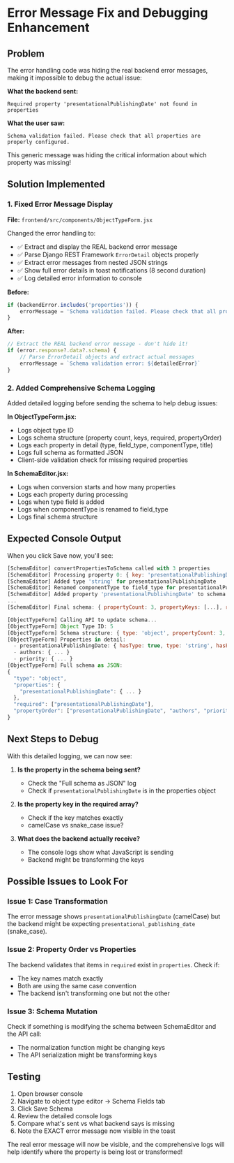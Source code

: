 # Error Message Fix and Debugging Enhancement

## Problem

The error handling code was hiding the real backend error messages, making it impossible to debug the actual issue:

**What the backend sent:**
```
Required property 'presentationalPublishingDate' not found in properties
```

**What the user saw:**
```
Schema validation failed. Please check that all properties are properly configured.
```

This generic message was hiding the critical information about which property was missing!

## Solution Implemented

### 1. Fixed Error Message Display

**File:** `frontend/src/components/ObjectTypeForm.jsx`

Changed the error handling to:
- ✅ Extract and display the REAL backend error message
- ✅ Parse Django REST Framework `ErrorDetail` objects properly
- ✅ Extract error messages from nested JSON strings
- ✅ Show full error details in toast notifications (8 second duration)
- ✅ Log detailed error information to console

**Before:**
```javascript
if (backendError.includes('properties')) {
    errorMessage = 'Schema validation failed. Please check that all properties are properly configured.'
}
```

**After:**
```javascript
// Extract the REAL backend error message - don't hide it!
if (error.response?.data?.schema) {
    // Parse ErrorDetail objects and extract actual messages
    errorMessage = `Schema validation error: ${detailedError}`
}
```

### 2. Added Comprehensive Schema Logging

Added detailed logging before sending the schema to help debug issues:

**In ObjectTypeForm.jsx:**
- Logs object type ID
- Logs schema structure (property count, keys, required, propertyOrder)
- Logs each property in detail (type, field_type, componentType, title)
- Logs full schema as formatted JSON
- Client-side validation check for missing required properties

**In SchemaEditor.jsx:**
- Logs when conversion starts and how many properties
- Logs each property during processing
- Logs when type field is added
- Logs when componentType is renamed to field_type
- Logs final schema structure

## Expected Console Output

When you click Save now, you'll see:

```javascript
[SchemaEditor] convertPropertiesToSchema called with 3 properties
[SchemaEditor] Processing property 0: { key: 'presentationalPublishingDate', required: true, ... }
[SchemaEditor] Added type 'string' for presentationalPublishingDate
[SchemaEditor] Renamed componentType to field_type for presentationalPublishingDate
[SchemaEditor] Added property 'presentationalPublishingDate' to schema. Required: true
...
[SchemaEditor] Final schema: { propertyCount: 3, propertyKeys: [...], required: [...] }

[ObjectTypeForm] Calling API to update schema...
[ObjectTypeForm] Object Type ID: 5
[ObjectTypeForm] Schema structure: { type: 'object', propertyCount: 3, ... }
[ObjectTypeForm] Properties in detail:
  - presentationalPublishingDate: { hasType: true, type: 'string', hasFieldType: true, field_type: 'datetime', ... }
  - authors: { ... }
  - priority: { ... }
[ObjectTypeForm] Full schema as JSON:
{
  "type": "object",
  "properties": {
    "presentationalPublishingDate": { ... }
  },
  "required": ["presentationalPublishingDate"],
  "propertyOrder": ["presentationalPublishingDate", "authors", "priority"]
}
```

## Next Steps to Debug

With this detailed logging, we can now see:

1. **Is the property in the schema being sent?**
   - Check the "Full schema as JSON" log
   - Check if `presentationalPublishingDate` is in the properties object

2. **Is the property key in the required array?**
   - Check if the key matches exactly
   - camelCase vs snake_case issue?

3. **What does the backend actually receive?**
   - The console logs show what JavaScript is sending
   - Backend might be transforming the keys

## Possible Issues to Look For

### Issue 1: Case Transformation
The error message shows `presentationalPublishingDate` (camelCase) but the backend might be expecting `presentational_publishing_date` (snake_case).

### Issue 2: Property Order vs Properties
The backend validates that items in `required` exist in `properties`. Check if:
- The key names match exactly
- Both are using the same case convention
- The backend isn't transforming one but not the other

### Issue 3: Schema Mutation
Check if something is modifying the schema between SchemaEditor and the API call:
- The normalization function might be changing keys
- The API serialization might be transforming keys

## Testing

1. Open browser console
2. Navigate to object type editor → Schema Fields tab
3. Click Save Schema
4. Review the detailed console logs
5. Compare what's sent vs what backend says is missing
6. Note the EXACT error message now visible in the toast

The real error message will now be visible, and the comprehensive logs will help identify where the property is being lost or transformed!

